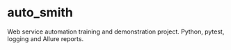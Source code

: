 # auto_smith
Web service automation training and demonstration project. Python, pytest, logging and Allure reports.
